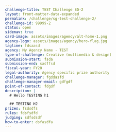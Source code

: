```yaml
---
challenge-title: TEST Challenge SG-2
layout: front-matter-data-expanded
permalink: /challenge/sg-test-challenge-2/
challenge-id: 99999-2
status: open
sidenav: true
card-image: assets/images/agency/alt-home-1.png
agency-logo: assets/images/agency/hero-flag.jpg
tagline: fdsaasd
agency: My Agency Name - TEST
type-of-challenge: Creative (multimedia & design)
submission-start: fsda
submission-end: sadffsd
fiscal-year: FY20
legal-authority: Agency specific prize authority
challenge-manager: fgddasfd
challenge-manager-email: gdfgdf
point-of-contact: fdgdf
description: |-
  # Hello TESTING h1

  ## TESTING H2
prizes: fsdsdfs
rules: fdsfsdfd
judging: sdfsdsdf
how-to-enter: dsfasdfa
---
```

